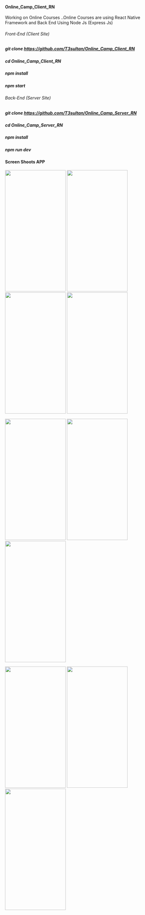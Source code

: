 #### Online_Camp_Client_RN
Working on Online Courses ..Online Courses are using React Native Framework and Back End Using Node Js (Express Js) 
###### Front-End (Client Site)

##### git clone https://github.com/T3sultan/Online_Camp_Client_RN
##### cd Online_Camp_Client_RN
##### npm install
##### npm start

###### Back-End (Server Site)
##### git clone https://github.com/T3sultan/Online_Camp_Server_RN
##### cd Online_Camp_Server_RN
##### npm install
##### npm run dev

#### Screen Shoots APP


<p float="left">
  
   <img src="https://user-images.githubusercontent.com/60041747/161742968-6da0f158-bc36-4cde-816f-e829943d370a.jpg" width="200" height="400" />
  <img src="https://user-images.githubusercontent.com/60041747/161743325-e40d95f7-ff4e-4387-bd8d-3f5def4695a3.jpg" width="200" height="400" />
  <img src="https://user-images.githubusercontent.com/60041747/161743439-8540bb34-4a83-4593-bf7a-8ec875348d16.jpg" width="200" height="400" />
     <img src="https://user-images.githubusercontent.com/60041747/161743608-97a1a85e-d1f0-45a5-afae-9270db79f4b1.jpg" width="200" height="400" />
 
</p>
<p float="left">
   <img src="https://user-images.githubusercontent.com/60041747/161744133-42367067-afa3-4241-8da3-c39215b791c9.jpg" width="200" height="400" />
  <img src="https://user-images.githubusercontent.com/60041747/161744439-a5d3d94a-6df6-4f7f-980f-597e9796096b.jpg" width="200" height="400" />
  <img src="https://user-images.githubusercontent.com/60041747/161744577-7ebab332-0f07-4244-9848-aa873def2532.jpg" width="200" height="400" />
   
 
</p>
<p float="left">
   <img src="https://user-images.githubusercontent.com/60041747/161744732-c43a8669-a36d-490f-a23a-91a44f117e8f.jpg" width="200" height="400" />
  <img src="https://user-images.githubusercontent.com/60041747/161744439-a5d3d94a-6df6-4f7f-980f-597e9796096b.jpg" width="200" height="400" />
  <img src="https://user-images.githubusercontent.com/60041747/161744577-7ebab332-0f07-4244-9848-aa873def2532.jpg" width="200" height="400" />
   
 
</p>
